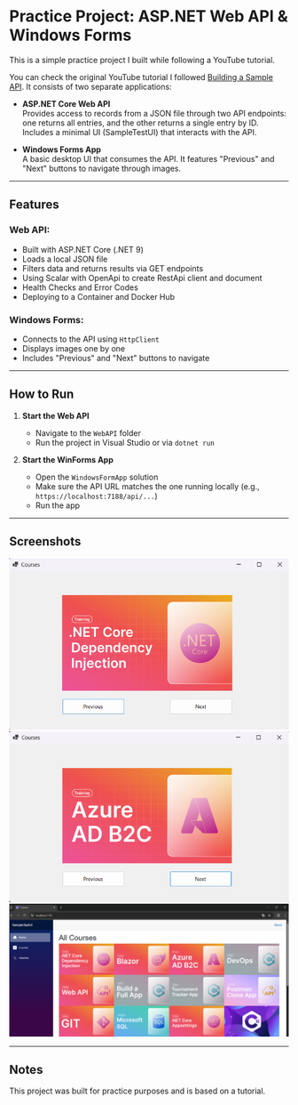 # Practice Project: ASP.NET Web API & Windows Forms

This is a simple practice project I built while following a YouTube tutorial.

You can check the original YouTube tutorial I followed [Building a Sample API](https://www.youtube.com/playlist?list=PLLWMQd6PeGY1TU4qj0UW9iS28j5O-Iwa4).
It consists of two separate applications:

- **ASP.NET Core Web API**  
  Provides access to records from a JSON file through two API endpoints: one returns all entries, and the other returns a single entry by ID.
  Includes a minimal UI (SampleTestUI) that interacts with the API.

- **Windows Forms App**  
  A basic desktop UI that consumes the API. It features "Previous" and "Next" buttons to navigate through images.

---

## Features

### Web API:
- Built with ASP.NET Core (.NET 9)
- Loads a local JSON file
- Filters data and returns results via GET endpoints
- Using Scalar with OpenApi to create RestApi client and document
- Health Checks and Error Codes
- Deploying to a Container and Docker Hub
  

### Windows Forms:
- Connects to the API using `HttpClient`
- Displays images one by one
- Includes "Previous" and "Next" buttons to navigate

---

## How to Run

1. **Start the Web API**
   - Navigate to the `WebAPI` folder
   - Run the project in Visual Studio or via `dotnet run`

2. **Start the WinForms App**
   - Open the `WindowsFormApp` solution
   - Make sure the API URL matches the one running locally (e.g., `https://localhost:7188/api/...`)
   - Run the app

---

## Screenshots

![Course Winform Screenshot](./screenshots/winform1.png)
![Course Winform Screenshot](./screenshots/winform2.png)
![Course UI Screenshot](./screenshots/UI1.png)

---

## Notes

This project was built for practice purposes and is based on a tutorial.  


